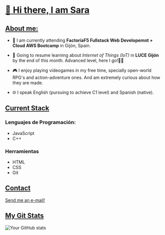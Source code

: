 # [👋 Hi there, I am Sara](#Saludo)

## [About me:](##About.me)
- 🌱 I am currently attending **FactoríaF5 Fullstack Web Developemnt + Cloud AWS Bootcamp** in Gijón, Spain.

- 🌱 Going to resume learning about *Internet of Things (IoT)* in **LUCE Gijón** by the end of this month. Advanced level, here I go!🧑‍💻

- 🎮 I enjoy playing videogames in my free time, specially  open-world RPG's and action-adventure ones. And am extremely curious about how they are made.

- 🌐 I speak  English (pursuing to achieve C1 level) and Spanish (native).

## [Current Stack](##current-stack)
### Lenguajes de Programación:
- JavaScript
- C++

### Herramientas
- HTML
- CSS
- Git

## [Contact](#contact)
[Send me an e-mail!](mailto:sara00lorenzo@gmail.com)

## [My Git Stats](##git-stats)
![Your GitHub stats](https://github-readme-stats.vercel.app/api?username=PoopNoodles)



